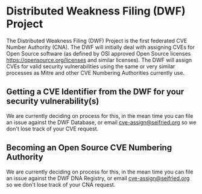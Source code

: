 # Distributed Weakness Filing (DWF) Project

The Distributed Weakness Filing (DWF) Project is the first federated CVE Number Authority (CNA). The DWF will initially deal with assigning CVEs for Open Source software (as defined by OSI approved Open Source licenses https://opensource.org/licenses and similar licenses). The DWF will assign CVEs for valid security vulnerabilities using the same or very similar processes as Mitre and other CVE Numbering Authorities currently use. 

## Getting a CVE Identifier from the DWF for your security vulnerability(s)

We are currently deciding on process for this, in the mean time you can file an issue against the DWF Database, or email cve-assign@seifried.org so we don't lose track of your CVE request.

## Becoming an Open Source CVE Numbering Authority

We are currently deciding on process for this, in the mean time you can file an issue against the DWF DNA Registry, or email cve-assign@seifried.org so we don't lose track of your CNA request.

